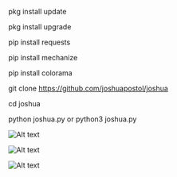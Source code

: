 pkg install update

pkg install upgrade

pip install requests

pip install mechanize

pip install colorama

git clone https://github.com/joshuapostol/joshua

cd  joshua

python joshua.py or python3 joshua.py

![Alt text](https://i.imgur.com/GKSYZgr.jpeg)

![Alt text](https://i.imgur.com/4G3MLOr.jpeg)

![Alt text](https://i.imgur.com/lZkeavz.jpeg)
